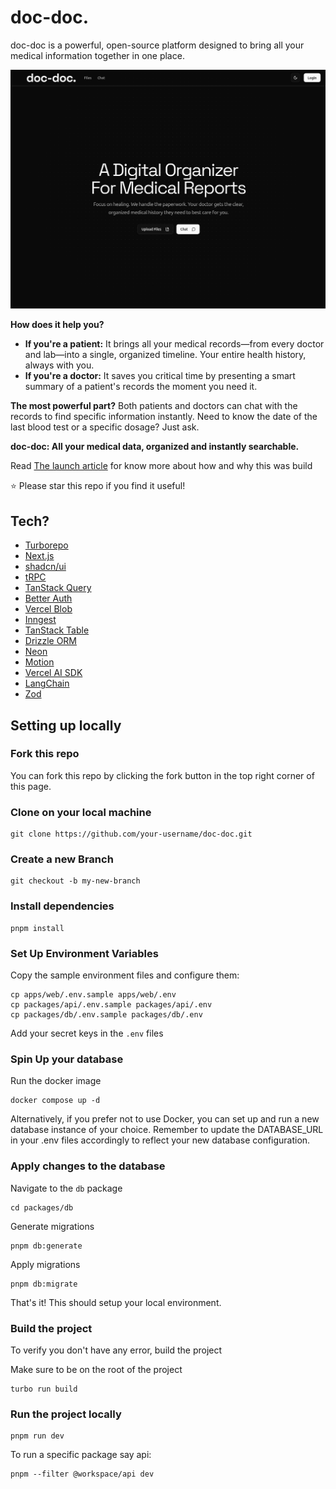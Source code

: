 # doc-doc.

doc-doc is a powerful, open-source platform designed to bring all your medical information together in one place.

![doc-doc.](/apps/web/public/og.png)

**How does it help you?**

- **If you're a patient:** It brings all your medical records—from every doctor and lab—into a single, organized timeline. Your entire health history, always with you.
- **If you're a doctor:** It saves you critical time by presenting a smart summary of a patient's records the moment you need it.

**The most powerful part?** Both patients and doctors can chat with the records to find specific information instantly. Need to know the date of the last blood test or a specific dosage? Just ask.

**doc-doc: All your medical data, organized and instantly searchable.**

Read [The launch article](https://www.adeshgg.in/blog/doc-doc) for know more about how and why this was build

⭐ Please star this repo if you find it useful!

## Tech?

- [Turborepo](https://turborepo.com/)
- [Next.js](https://nextjs.org/)
- [shadcn/ui](https://ui.shadcn.com/)
- [tRPC](https://trpc.io/)
- [TanStack Query](https://tanstack.com/query/latest)
- [Better Auth](https://better-auth.vercel.app/)
- [Vercel Blob](https://vercel.com/docs/storage/vercel-blob)
- [Inngest](https://www.inngest.com/)
- [TanStack Table](https://tanstack.com/table/latest)
- [Drizzle ORM](https://orm.drizzle.team/)
- [Neon](https://neon.tech/)
- [Motion](https://motion.dev/)
- [Vercel AI SDK](https://sdk.vercel.ai/docs)
- [LangChain](https://www.langchain.com/)
- [Zod](https://zod.dev/)

## Setting up locally

### Fork this repo

You can fork this repo by clicking the fork button in the top right corner of this page.

### Clone on your local machine

```shell
git clone https://github.com/your-username/doc-doc.git
```

### Create a new Branch

```shell
git checkout -b my-new-branch
```

### Install dependencies

```shell
pnpm install
```

### Set Up Environment Variables

Copy the sample environment files and configure them:

```shell
cp apps/web/.env.sample apps/web/.env
cp packages/api/.env.sample packages/api/.env
cp packages/db/.env.sample packages/db/.env
```

Add your secret keys in the `.env` files

### Spin Up your database

Run the docker image

```shell
docker compose up -d
```

Alternatively, if you prefer not to use Docker, you can set up and run a new database instance of your choice. Remember to update the DATABASE_URL in your .env files accordingly to reflect your new database configuration.

### Apply changes to the database

Navigate to the `db` package

```shell
cd packages/db
```

Generate migrations

```shell
pnpm db:generate
```

Apply migrations

```shell
pnpm db:migrate
```

That's it! This should setup your local environment.

### Build the project

To verify you don't have any error, build the project

Make sure to be on the root of the project

```shell
turbo run build
```

### Run the project locally

```shell
pnpm run dev
```

To run a specific package say api:

```shell
pnpm --filter @workspace/api dev
```
